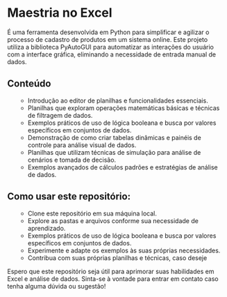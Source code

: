 # Maestria no Excel
<p>É uma ferramenta desenvolvida em Python para simplificar e agilizar o processo de cadastro de produtos em um sistema online. Este projeto utiliza a biblioteca PyAutoGUI para automatizar as interações do usuário com a interface gráfica, eliminando a necessidade de entrada manual de dados.</p>

<h2>Conteúdo</h2>
<ul>
    <ul>
         <li>Introdução ao editor de planilhas e funcionalidades essenciais.</li>
         <li>Planilhas que exploram operações matemáticas básicas e técnicas de filtragem de dados.</li>
         <li>Exemplos práticos de uso de lógica booleana e busca por valores específicos em conjuntos de dados.</li>
         <li>Demonstração de como criar tabelas dinâmicas e painéis de controle para análise visual de dados.</li>
         <li>Planilhas que utilizam técnicas de simulação para análise de cenários e tomada de decisão.</li>
         <li>Exemplos avançados de cálculos padrões e estratégias de análise de dados.</li>
    </ul>
</ul>

<h2>Como usar este repositório:</h2>
<ul>
    <ul>
         <li>Clone este repositório em sua máquina local.</li>
         <li>Explore as pastas e arquivos conforme sua necessidade de aprendizado.</li>
         <li>Exemplos práticos de uso de lógica booleana e busca por valores específicos em conjuntos de dados.</li>
         <li>Experimente e adapte os exemplos às suas próprias necessidades.</li>
         <li>Contribua com suas próprias planilhas e técnicas, caso deseje</li>
    </ul>
</ul>

Espero que este repositório seja útil para aprimorar suas habilidades em Excel e análise de dados. Sinta-se à vontade para entrar em contato caso tenha alguma dúvida ou sugestão!
